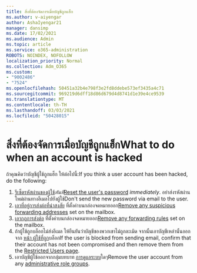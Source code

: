 ```yaml
---
title: สิ่งที่ต้องจัดการเมื่อบัญชีถูกแฮ็ก
ms.author: v-aiyengar
author: AshaIyengar21
manager: dansimp
ms.date: 17/02/2021
ms.audience: Admin
ms.topic: article
ms.service: o365-administration
ROBOTS: NOINDEX, NOFOLLOW
localization_priority: Normal
ms.collection: Adm_O365
ms.custom:
- "9002486"
- "7524"
ms.openlocfilehash: 50451a32b4e798f3e2fd8ddebe573ef3435a4c71
ms.sourcegitcommit: 969219d6dff18d86d679d4d8741d1e39e4ce9539
ms.translationtype: MT
ms.contentlocale: th-TH
ms.lasthandoff: 03/03/2021
ms.locfileid: "50428015"
---
```

# <a name="what-to-do-when-an-account-is-hacked"></a><span data-ttu-id="87d5a-102">สิ่งที่ต้องจัดการเมื่อบัญชีถูกแฮ็ก</span><span class="sxs-lookup"><span data-stu-id="87d5a-102">What to do when an account is hacked</span></span>

<span data-ttu-id="87d5a-103">ถ้าคุณคิดว่าบัญชีผู้ใช้ถูกแฮ็ก ให้ต่อไปนี้:</span><span class="sxs-lookup"><span data-stu-id="87d5a-103">If you think a user account has been hacked, do the following:</span></span>

1. <span data-ttu-id="87d5a-104">[รีเซ็ตรหัสผ่านของผู้ใช้](https://go.microsoft.com/fwlink/?linkid=2103704)*ทันที*</span><span class="sxs-lookup"><span data-stu-id="87d5a-104">[Reset the user's password](https://go.microsoft.com/fwlink/?linkid=2103704) *immediately*.</span></span> <span data-ttu-id="87d5a-105">อย่าส่งรหัสผ่านใหม่ผ่านทางอีเมลไปยังผู้ใช้</span><span class="sxs-lookup"><span data-stu-id="87d5a-105">Don't send the new password via email to the user.</span></span>
1. <span data-ttu-id="87d5a-106">[เอาที่อยู่การส่งต่อที่น่าสงสัย](https://go.microsoft.com/fwlink/?linkid=2103705) ที่ตั้งค่าบนกล่องจดหมายออก</span><span class="sxs-lookup"><span data-stu-id="87d5a-106">[Remove any suspicious forwarding addresses](https://go.microsoft.com/fwlink/?linkid=2103705) set on the mailbox.</span></span>
1. <span data-ttu-id="87d5a-107">[เอากฎการส่งต่อ](https://go.microsoft.com/fwlink/?linkid=2103706) ที่ตั้งค่าบนกล่องจดหมายออก</span><span class="sxs-lookup"><span data-stu-id="87d5a-107">[Remove any forwarding rules](https://go.microsoft.com/fwlink/?linkid=2103706) set on the mailbox.</span></span>
1. <span data-ttu-id="87d5a-108">ถ้าผู้ใช้ถูกบล็อกไม่ส่งอีเมล ให้ยืนยันว่าบัญชีของพวกเขาไม่ถูกละเมิด จากนั้นเอาบัญชีเหล่านั้นออกจาก [หน้า ผู้ใช้ที่ถูก](https://go.microsoft.com/fwlink/?linkid=2103706)บล็อก</span><span class="sxs-lookup"><span data-stu-id="87d5a-108">If the user is blocked from sending email, confirm that their account has not been compromised and then remove them from the [Restricted Users page](https://go.microsoft.com/fwlink/?linkid=2103706).</span></span>
1. <span data-ttu-id="87d5a-109">เอาบัญชีผู้ใช้ออกจากกลุ่มบทบาท [การดูแลระบบ](https://go.microsoft.com/fwlink/?linkid=2092294)ใดๆ</span><span class="sxs-lookup"><span data-stu-id="87d5a-109">Remove the user account from any [administrative role groups](https://go.microsoft.com/fwlink/?linkid=2092294).</span></span>